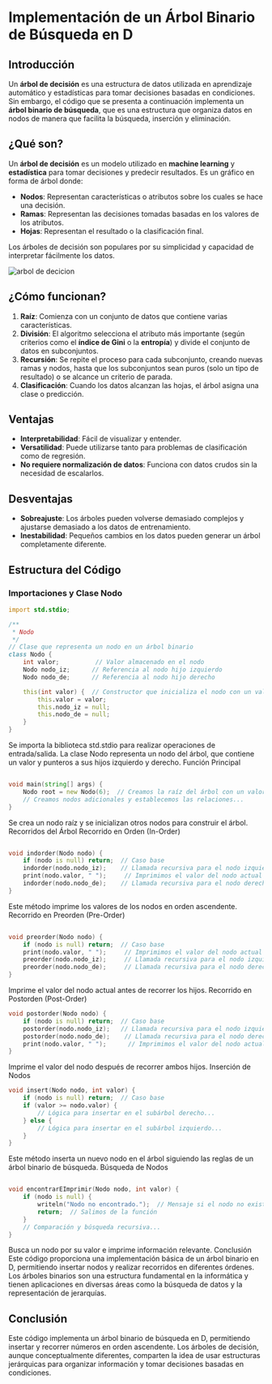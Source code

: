 # Implementación de un Árbol Binario de Búsqueda en D

## Introducción
Un **árbol de decisión** es una estructura de datos utilizada en aprendizaje automático y estadísticas para tomar decisiones basadas en condiciones. Sin embargo, el código que se presenta a continuación implementa un **árbol binario de búsqueda**, que es una estructura que organiza datos en nodos de manera que facilita la búsqueda, inserción y eliminación.

## ¿Qué son?
Un **árbol de decisión** es un modelo utilizado en **machine learning** y **estadística** para tomar decisiones y predecir resultados. Es un gráfico en forma de árbol donde:

- **Nodos**: Representan características o atributos sobre los cuales se hace una decisión.
- **Ramas**: Representan las decisiones tomadas basadas en los valores de los atributos.
- **Hojas**: Representan el resultado o la clasificación final.

Los árboles de decisión son populares por su simplicidad y capacidad de interpretar fácilmente los datos.

![arbol de decicion](https://corporate-assets.lucid.co/spark/a1b20394-1185-4f0a-8cd5-ded407dc0373.png?v=1702000176117)


## ¿Cómo funcionan?

1. **Raíz**: Comienza con un conjunto de datos que contiene varias características.
2. **División**: El algoritmo selecciona el atributo más importante (según criterios como el **índice de Gini** o la **entropía**) y divide el conjunto de datos en subconjuntos.
3. **Recursión**: Se repite el proceso para cada subconjunto, creando nuevas ramas y nodos, hasta que los subconjuntos sean puros (solo un tipo de resultado) o se alcance un criterio de parada.
4. **Clasificación**: Cuando los datos alcanzan las hojas, el árbol asigna una clase o predicción.

## Ventajas
- **Interpretabilidad**: Fácil de visualizar y entender.
- **Versatilidad**: Puede utilizarse tanto para problemas de clasificación como de regresión.
- **No requiere normalización de datos**: Funciona con datos crudos sin la necesidad de escalarlos.

## Desventajas
- **Sobreajuste**: Los árboles pueden volverse demasiado complejos y ajustarse demasiado a los datos de entrenamiento.
- **Inestabilidad**: Pequeños cambios en los datos pueden generar un árbol completamente diferente.
## Estructura del Código

### Importaciones y Clase Nodo
```d
import std.stdio;

/**
 * Nodo
 */
// Clase que representa un nodo en un árbol binario
class Nodo {
    int valor;          // Valor almacenado en el nodo
    Nodo nodo_iz;      // Referencia al nodo hijo izquierdo
    Nodo nodo_de;      // Referencia al nodo hijo derecho

    this(int valor) {  // Constructor que inicializa el nodo con un valor
        this.valor = valor;
        this.nodo_iz = null;
        this.nodo_de = null;
    }
}
````
Se importa la biblioteca std.stdio para realizar operaciones de entrada/salida.
La clase Nodo representa un nodo del árbol, que contiene un valor y punteros a sus hijos izquierdo y derecho.
Función Principal
````d

void main(string[] args) {
    Nodo root = new Nodo(6);  // Creamos la raíz del árbol con un valor de 6
    // Creamos nodos adicionales y establecemos las relaciones...
}
````


Se crea un nodo raíz y se inicializan otros nodos para construir el árbol.
Recorridos del Árbol
Recorrido en Orden (In-Order)
````d

void indorder(Nodo nodo) {
    if (nodo is null) return;  // Caso base
    indorder(nodo.nodo_iz);    // Llamada recursiva para el nodo izquierdo
    print(nodo.valor, " ");     // Imprimimos el valor del nodo actual
    indorder(nodo.nodo_de);    // Llamada recursiva para el nodo derecho
}
````
Este método imprime los valores de los nodos en orden ascendente.
Recorrido en Preorden (Pre-Order)
````d

void preorder(Nodo nodo) {
    if (nodo is null) return;  // Caso base
    print(nodo.valor, " ");     // Imprimimos el valor del nodo actual
    preorder(nodo.nodo_iz);     // Llamada recursiva para el nodo izquierdo
    preorder(nodo.nodo_de);     // Llamada recursiva para el nodo derecho
}
````
Imprime el valor del nodo actual antes de recorrer los hijos.
Recorrido en Postorden (Post-Order)
````d
void postorder(Nodo nodo) {
    if (nodo is null) return;  // Caso base
    postorder(nodo.nodo_iz);   // Llamada recursiva para el nodo izquierdo
    postorder(nodo.nodo_de);    // Llamada recursiva para el nodo derecho
    print(nodo.valor, " ");      // Imprimimos el valor del nodo actual
}
````
Imprime el valor del nodo después de recorrer ambos hijos.
Inserción de Nodos
````d
void insert(Nodo nodo, int valor) {
    if (nodo is null) return;  // Caso base
    if (valor >= nodo.valor) {
        // Lógica para insertar en el subárbol derecho...
    } else {
        // Lógica para insertar en el subárbol izquierdo...
    }
}
````
Este método inserta un nuevo nodo en el árbol siguiendo las reglas de un árbol binario de búsqueda.
Búsqueda de Nodos
````d

void encontrarEImprimir(Nodo nodo, int valor) {
    if (nodo is null) {
        writeln("Nodo no encontrado.");  // Mensaje si el nodo no existe
        return;  // Salimos de la función
    }
    // Comparación y búsqueda recursiva...
}
````
Busca un nodo por su valor e imprime información relevante.
Conclusión
Este código proporciona una implementación básica de un árbol binario en D, permitiendo insertar nodos y realizar recorridos en diferentes órdenes. Los árboles binarios son una estructura fundamental en la informática y tienen aplicaciones en diversas áreas como la búsqueda de datos y la representación de jerarquías.


## Conclusión
Este código implementa un árbol binario de búsqueda en D, permitiendo insertar y recorrer números en orden ascendente. Los árboles de decisión, aunque conceptualmente diferentes, comparten la idea de usar estructuras jerárquicas para organizar información y tomar decisiones basadas en condiciones.



